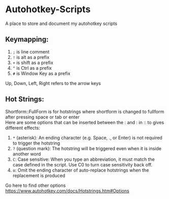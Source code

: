 # Autohotkey-Scripts
A place to store and document my autohotkey scripts

## Keymapping:

1)   ```;``` is line comment
2)   ```!``` is alt as a prefix
3)   ```+``` is shift as a prefix
4)   ```^``` is Ctrl as a prefix
5)   ```#``` is Window Key as a prefix

Up, Down, Left, Right refers to the arrow keys


## Hot Strings:
Shortform::FullForm is for hotstrings where shortform is changed to fullform after pressing space or tab or enter\
Here are some options that can be inserted between the : and : in :: to gives different effects:

1) ```*``` (asterisk): An ending character (e.g. Space, ., or Enter) is not required to trigger the hotstring
2) ```?``` (question mark): The hotstring will be triggered even when it is inside another word
3) ```C```: Case sensitive: When you type an abbreviation, it must match the case defined in the script. Use C0 to turn case sensitivity back off.
4) ```o```: Omit the ending character of auto-replace hotstrings when the replacement is produced


Go here to find other options
https://www.autohotkey.com/docs/Hotstrings.htm#Options
